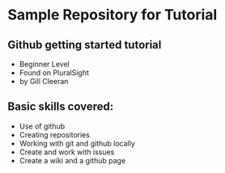 # Sample Repository for Tutorial

## Github getting started tutorial
* Beginner Level
* Found on PluralSight
* by Gill Cleeran

## Basic skills covered:
* Use of github
* Creating repositories
* Working with git and github locally
* Create and work with issues
* Create a wiki and a github page
